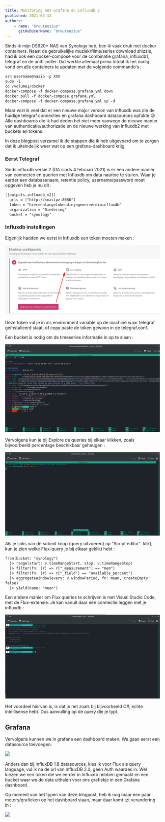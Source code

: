 ```yaml
---
title: Monitoring met Grafana en Influxdb 2
published: 2021-03-13
authors: 
    - name: "bruuteuzius"
      gitHubUserName: "bruuteuzius"
---
```


Sinds ik mijn DS920+ NAS van Synology heb, ben ik vaak druk met docker containers. Naast de gebruikelijke muziek/films/series download shizzle, had ik ook een docker-compose voor de combinatie grafana, influxdb1, telegraf en de unifi-poller. Dat werkte allemaal prima totdat ik het nodig vond om alle containers te updaten met de volgende commando's :

```
ssh username@nasip -p XXX
sudo -i
cd /volume1/docker
docker-compose -f docker-compose.grafana.yml down
docker pull -f docker-compose.grafana.yml
docker-compose -f docker-compose.grafana.yml up -d
```

Maar wist ik veel dat er een nieuwe major version van influxdb was die de huidige telegraf connecties en grafana dashboard datasources opfukte 😜 Alle dashboards die ik had deden het niet meer vanwege de nieuwe manier van authenticatie/authorizatie en de nieuwe werking van influxdb2 met buckets en tokens.

In deze blogpost verzamel ik de stappen die ik heb uitgevoerd om te zorgen dat ik uiteindelijk weer wat op een grafana-dashboard krijg.

### Eerst Telegraf

Sinds influxdb versie 2 (GA sinds 4 februari 2021) is er een andere manier van connecten en querien met Influxdb om data naartoe te sturen. Waar je eerder een databasenaam, retentie policy, username/password moet opgeven heb je nu dit :

```
[[outputs.influxdb_v2]]	
  urls = ["http://<nasip>:8086"]
  token = "hiereenlangetokendiejegenereerdininfluxdb"
  organization = "Diedering"
  bucket = "synology"
```

### Influxdb instellingen

Eigenlijk hadden we eerst in Influxdb een token moeten maken :

![](media/image.png)

Deze token vul je in als environment variable op de machine waar telegraf geïnstalleerd staat, of copy paste de token gewoon in de telegraf.conf.

Een bucket is nodig om de timeseries informatie in op te slaan :

![](media/image-1.png)

Vervolgens kun je bij Explore de queries bij elkaar klikken, zoals bijvoorbeeld percentage beschikbaar geheugen :

![](media/image-2.png)

Als je links van de submit knop (query uitvoeren) op "Script editor"  klikt, kun je zien welke Flux-query je bij elkaar geklikt hebt :

```
from(bucket: "synology")
  |> range(start: v.timeRangeStart, stop: v.timeRangeStop)
  |> filter(fn: (r) => r["_measurement"] == "mem")
  |> filter(fn: (r) => r["_field"] == "available_percent")
  |> aggregateWindow(every: v.windowPeriod, fn: mean, createEmpty: false)
  |> yield(name: "mean")
```

Een andere manier om Flux queries te schrijven is met Visual Studio Code, met de Flux-extensie. Je kan vanuit daar een connectie leggen met je influxdb :

![](media/image-3.png)

Het voordeel hiervan is, is dat je net zoals bij bijvoorbeeld C#, echte intellisense hebt. Dus aanvulling op de query die je typt.

## Grafana

Vervolgens kunnen we in grafana een dashboard maken. We gaan eerst een datasource toevoegen.

![](media/afbeelding-2.png)

Anders dan bij InfluxDB 1.8 datasources, kies ik voor Flux als query language, vul ik na de url van InfluxDB 2.0, geen Auth waardes in. Wel kiezen we een token die we eerder in Influxdb hebben gemaakt en een bucket waar we de data uithalen voor ons grafiekje in een Grafana dashboard.

Op moment van het typen van deze blogpost, heb ik nog maar een paar meters/grafieken op het dashboard staan, maar daar komt tzt verandering in :

![](media/afbeelding-3.png)
